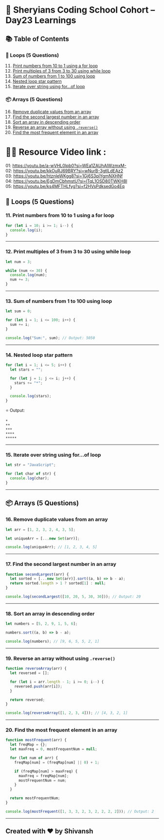 # 🦁 Sheryians Coding School Cohort – Day23 Learnings

## 📚 Table of Contents

### 🔁 Loops (5 Questions)

11. [Print numbers from 10 to 1 using a for loop](#11-print-numbers-from-10-to-1-using-a-for-loop)
12. [Print multiples of 3 from 3 to 30 using while loop](#12-print-multiples-of-3-from-3-to-30-using-while-loop)
13. [Sum of numbers from 1 to 100 using loop](#13-sum-of-numbers-from-1-to-100-using-loop)
14. [Nested loop star pattern](#14-nested-loop-star-pattern)
15. [Iterate over string using for...of loop](#15-iterate-over-string-using-forof-loop)

### 📦 Arrays (5 Questions)

16. [Remove duplicate values from an array](#16-remove-duplicate-values-from-an-array)
17. [Find the second largest number in an array](#17-find-the-second-largest-number-in-an-array)
18. [Sort an array in descending order](#18-sort-an-array-in-descending-order)
19. [Reverse an array without using `.reverse()`](#19-reverse-an-array-without-using-reverse)
20. [Find the most frequent element in an array](#20-find-the-most-frequent-element-in-an-array)

# 🧑‍💻 Resource Video link : 
01: https://youtu.be/a-wVHL0lpb0?si=WEa1ZAUhAlWzmxM-      
02: https://youtu.be/kkOuRJ69BRY?si=wNurB-3gtlLdEAz2      
03: https://youtu.be/htznIeWKgg8?si=1Gj6S3plYgmNXHNf  
04: https://youtu.be/EgDmCbhmstU?si=lTqL1OSD80TWKH8l     
05: https://youtu.be/ks4MFTHLfyg?si=f2HVsPdksedGo4Eq

## 🔁 Loops (5 Questions)

### 11. Print numbers from 10 to 1 using a for loop

```js
for (let i = 10; i >= 1; i--) {
  console.log(i);
}
```

---

### 12. Print multiples of 3 from 3 to 30 using while loop

```js
let num = 3;

while (num <= 30) {
  console.log(num);
  num += 3;
}
```

---

### 13. Sum of numbers from 1 to 100 using loop

```js
let sum = 0;

for (let i = 1; i <= 100; i++) {
  sum += i;
}

console.log("Sum:", sum); // Output: 5050
```

---

### 14. Nested loop star pattern

```js
for (let i = 1; i <= 5; i++) {
  let stars = "";

  for (let j = 1; j <= i; j++) {
    stars += "*";
  }

  console.log(stars);
}
```

⭐ Output:

```
*
**
***
****
*****
```

---

### 15. Iterate over string using for...of loop

```js
let str = "JavaScript";

for (let char of str) {
  console.log(char);
}
```

---

## 📦 Arrays (5 Questions)

### 16. Remove duplicate values from an array

```js
let arr = [1, 2, 3, 2, 4, 3, 5];

let uniqueArr = [...new Set(arr)];

console.log(uniqueArr); // [1, 2, 3, 4, 5]
```

---

### 17. Find the second largest number in an array

```js
function secondLargest(arr) {
  let sorted = [...new Set(arr)].sort((a, b) => b - a);
  return sorted.length > 1 ? sorted[1] : null;
}

console.log(secondLargest([10, 20, 5, 30, 30])); // Output: 20
```

---

### 18. Sort an array in descending order

```js
let numbers = [5, 2, 9, 1, 5, 6];

numbers.sort((a, b) => b - a);

console.log(numbers); // [9, 6, 5, 5, 2, 1]
```

---

### 19. Reverse an array without using `.reverse()`

```js
function reverseArray(arr) {
  let reversed = [];

  for (let i = arr.length - 1; i >= 0; i--) {
    reversed.push(arr[i]);
  }

  return reversed;
}

console.log(reverseArray([1, 2, 3, 4])); // [4, 3, 2, 1]
```

---

### 20. Find the most frequent element in an array

```js
function mostFrequent(arr) {
  let freqMap = {};
  let maxFreq = 0, mostFrequentNum = null;

  for (let num of arr) {
    freqMap[num] = (freqMap[num] || 0) + 1;

    if (freqMap[num] > maxFreq) {
      maxFreq = freqMap[num];
      mostFrequentNum = num;
    }
  }

  return mostFrequentNum;
}

console.log(mostFrequent([1, 3, 3, 2, 3, 2, 2, 2, 2])); // Output: 2
```
---


## Created with ❤️ by Shivansh 
